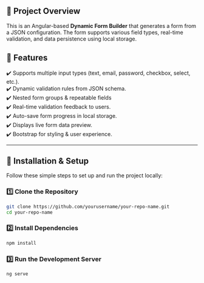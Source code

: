 ## 📌 Project Overview  
This is an Angular-based **Dynamic Form Builder** that generates a form from a JSON configuration. The form supports various field types, real-time validation, and data persistence using local storage.  

## 🚀 Features  
✔️ Supports multiple input types (text, email, password, checkbox, select, etc.).  
✔️ Dynamic validation rules from JSON schema.  
✔️ Nested form groups & repeatable fields  
✔️ Real-time validation feedback to users.  
✔️ Auto-save form progress in local storage.  
✔️ Displays live form data preview.  
✔️ Bootstrap for styling & user experience.  

---

## 🔧 Installation & Setup  
Follow these simple steps to set up and run the project locally:

### 1️⃣ **Clone the Repository**  
```sh
git clone https://github.com/yourusername/your-repo-name.git
cd your-repo-name
```

### 2️⃣ **Install Dependencies**  
```sh
npm install
```

### 3️⃣ **Run the Development Server**  
```sh
ng serve
```

